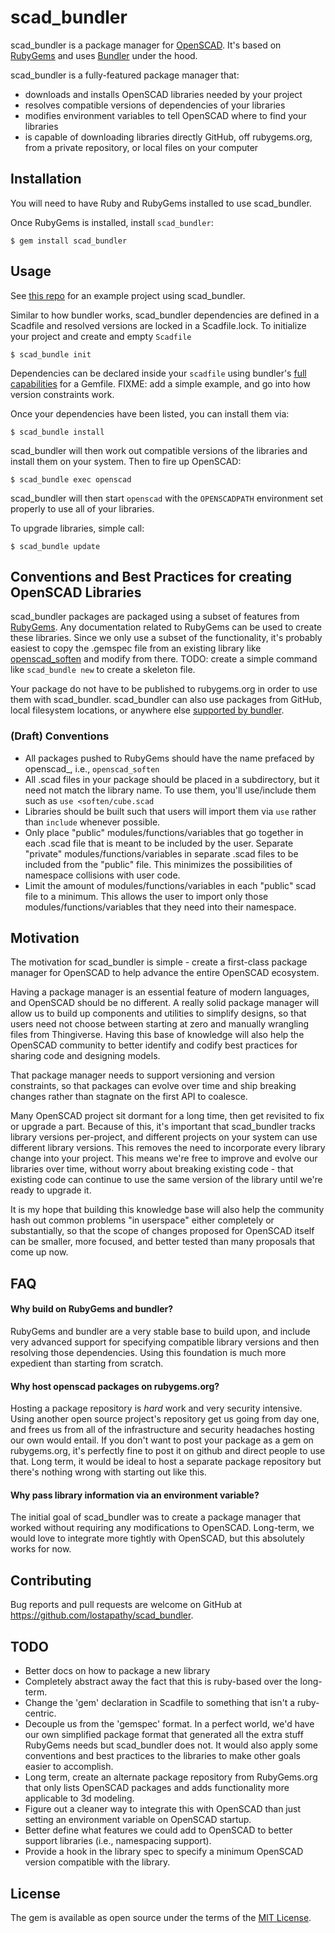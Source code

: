 # scad_bundler

scad_bundler is a package manager for [OpenSCAD](http://openscad.org).  It's based on [RubyGems](https://rubygems.org) and uses [Bundler](https://bundler.io) under the hood.

scad_bundler is a fully-featured package manager that:

* downloads and installs OpenSCAD libraries needed by your project
* resolves compatible versions of dependencies of your libraries
* modifies environment variables to tell OpenSCAD where to find your libraries
* is capable of downloading libraries directly GitHub, off rubygems.org, from a private repository, or local files on your computer

## Installation

You will need to have Ruby and RubyGems installed to use scad_bundler.

Once RubyGems is installed, install `scad_bundler`:

    $ gem install scad_bundler

## Usage

See [this repo](https://github.com/lostapathy/scad_bundler_example) for an example project using scad_bundler.


Similar to how bundler works, scad_bundler dependencies are defined in a Scadfile and resolved versions are locked in a Scadfile.lock.  To initialize your project and create and empty `Scadfile`

    $ scad_bundle init

Dependencies can be declared inside your `scadfile` using bundler's [full capabilities](https://bundler.io/gemfile.html) for a Gemfile.  FIXME: add a simple example, and go into how version constraints work.

Once your dependencies have been listed, you can install them via:

    $ scad_bundle install

scad_bundler will then work out compatible versions of the libraries and install them on your system.  Then to fire up OpenSCAD:

    $ scad_bundle exec openscad

scad_bundler will then start `openscad` with the `OPENSCADPATH` environment set properly to use all of your libraries.

To upgrade libraries, simple call:

    $ scad_bundle update

## Conventions and Best Practices for creating OpenSCAD Libraries

scad_bundler packages are packaged using a subset of features from [RubyGems](https://rubygems.org).  Any documentation related to RubyGems can be used to create these libraries.  Since we only use a subset of the functionality, it's probably easiest to copy the .gemspec file from an existing library like [openscad_soften](https://github.com/lostapathy/openscad_libs/openscad_soften) and modify from there.  TODO: create a simple command like `scad_bundle new` to create a skeleton file.

Your package do not have to be published to rubygems.org in order to use them with scad_bundler.  scad_bundler can also use packages from GitHub, local filesystem locations, or anywhere else [supported by bundler](http://bundler.io/gemfile.html).

### (Draft) Conventions

* All packages pushed to RubyGems should have the name prefaced by openscad_, i.e., `openscad_soften`
* All .scad files in your package should be placed in a subdirectory, but it need not match the library name.  To use them, you'll use/include them such as `use <soften/cube.scad`
* Libraries should be built such that users will import them via `use` rather than `include` whenever possible.
* Only place "public" modules/functions/variables that go together in each .scad file that is meant to be included by the user.  Separate "private" modules/functions/variables in separate .scad files to be included from the "public" file.  This minimizes the possibilities of namespace collisions with user code.
* Limit the amount of modules/functions/variables in each "public" scad file to a minimum.  This allows the user to import only those modules/functions/variables that they need into their namespace.

## Motivation

The motivation for scad_bundler is simple - create a first-class package manager for OpenSCAD to help advance the entire OpenSCAD ecosystem.

Having a package manager is an essential feature of modern languages, and OpenSCAD should be no different. A really solid package manager will allow us to build up components and utilities to simplify designs, so that users need not choose between starting at zero and manually wrangling files from Thingiverse.  Having this base of knowledge will also help the OpenSCAD community to better identify and codify best practices for sharing code and designing models.

That package manager needs to support versioning and version constraints, so that packages can evolve over time and ship breaking changes rather than stagnate on the first API to coalesce.

Many OpenSCAD project sit dormant for a long time, then get revisited to fix or upgrade a part.  Because of this, it's important that scad_bundler tracks library versions per-project, and different projects on your system can use different library versions.  This removes the need to incorporate every library change into your project. This means we're free to improve and evolve our libraries over time, without worry about breaking existing code - that existing code can continue to use the same version of the library until we're ready to upgrade it.

It is my hope that building this knowledge base will also help the community hash out common problems "in userspace" either completely or substantially, so that the scope of changes proposed for OpenSCAD itself can be smaller, more focused, and better tested than many proposals that come up now.


## FAQ

#### Why build on RubyGems and bundler?

RubyGems and bundler are a very stable base to build upon, and include very advanced support for specifying compatible library versions and then resolving those dependencies.  Using this foundation is much more expedient than starting from scratch.

#### Why host openscad packages on rubygems.org?

Hosting a package repository is *hard* work and very security intensive. Using another open source project's repository get us going from day one, and frees us from all of the infrastructure and security headaches hosting our own would entail.  If you don't want to post your package as a gem on rubygems.org, it's perfectly fine to post it on github and direct people to use that.  Long term, it would be ideal to host a separate package repository but there's nothing wrong with starting out like this.

#### Why pass library information via an environment variable?

The initial goal of scad_bundler was to create a package manager that worked without requiring any modifications to OpenSCAD.  Long-term, we would love to integrate more tightly with OpenSCAD, but this absolutely works for now.

## Contributing

Bug reports and pull requests are welcome on GitHub at https://github.com/lostapathy/scad_bundler.

## TODO

* Better docs on how to package a new library
* Completely abstract away the fact that this is ruby-based over the long-term.
* Change the 'gem' declaration in Scadfile to something that isn't a ruby-centric.
* Decouple us from the 'gemspec' format.  In a perfect world, we'd have our own simplified package format that generated all the extra stuff RubyGems needs but scad_bundler does not.  It would also apply some conventions and best practices to the libraries to make other goals easier to accomplish.
* Long term, create an alternate package repository from RubyGems.org that only lists OpenSCAD packages and adds functionality more applicable to 3d modeling.
* Figure out a cleaner way to integrate this with OpenSCAD than just setting an environment variable on OpenSCAD startup.
* Better define what features we could add to OpenSCAD to better support libraries (i.e., namespacing support).
* Provide a hook in the library spec to specify a minimum OpenSCAD version compatible with the library.

## License

The gem is available as open source under the terms of the [MIT License](https://opensource.org/licenses/MIT).
